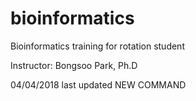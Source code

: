 # bioinformatics
Bioinformatics training for rotation student

Instructor: Bongsoo Park, Ph.D

04/04/2018 last updated
NEW COMMAND

